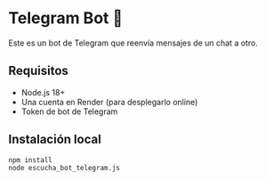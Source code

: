 # Telegram Bot 🚀

Este es un bot de Telegram que reenvía mensajes de un chat a otro.

## Requisitos
- Node.js 18+
- Una cuenta en Render (para desplegarlo online)
- Token de bot de Telegram

## Instalación local
```bash
npm install
node escucha_bot_telegram.js
